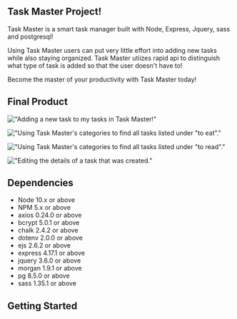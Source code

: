 ## Task Master Project!

Task Master is a smart task manager built with Node, Express, Jquery, sass and postgresql! 

Using Task Master users can put very little effort into adding new tasks while also staying organized. Task Master utiizes rapid api to distinguish what type of task is added so that the user doesn't have to!

Become the master of your productivity with Task Master today!

## Final Product

!["Adding a new task to my tasks in Task Master!"](https://user-images.githubusercontent.com/78564008/149436210-8856f6cf-73db-4d0c-a8c9-d79639577b2b.png)

!["Using Task Master's categories to find all tasks listed under "to eat"."](https://github.com/jaylenpatterson/to-do-list/issues/2)

!["Using Task Master's categories to find all tasks listed under "to read"."](https://github.com/jaylenpatterson/to-do-list/issues/3)

!["Editing the details of a task that was created."](https://github.com/jaylenpatterson/to-do-list/issues/5)

## Dependencies

- Node 10.x or above
- NPM 5.x or above
- axios 0.24.0 or above
- bcrypt 5.0.1 or above
- chalk 2.4.2 or above
- dotenv 2.0.0 or above
- ejs 2.6.2 or above
- express 4.17.1 or above
- jquery 3.6.0 or above
- morgan 1.9.1 or above
- pg 8.5.0 or above
- sass 1.35.1 or above

## Getting Started
 